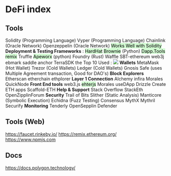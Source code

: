 # DeFi index
## Tools 
Solidity (Programming Language)
Vyper (Programming Language)
Chainlink (Oracle Network)
Openzeppelin (Oracle Network) <mark style="background: #BBFABBA6;">Works Well with Solidity</mark> 
**Deployment & Testing Frameworks** :
	<mark style="background: #BBFABBA6;">HardHat</mark> 
	<mark style="background: #BBFABBA6;">Brownie</mark>  (Python)
	<mark style="background: #BBFABBA6;">Dapp.Tools</mark> 
	<mark style="background: #BBFABBA6;">remix</mark> 
	Truffle 
	<mark style="background: #BBFABBA6;">Apeworx</mark> (python)
	Foundry (Rust)
	Waffle
	SBT-ethereum
	web3j
	ebmark
	saddle
	anchor 
	TerraSDK
	the Top 10 Used : 
	![](https://miro.medium.com/max/913/1*uj3hekgH8FiMI7pGg0gh9w.png)
**Wallets**
	MetaMask (Hot Wallet)
	Trezor (Cold Wallets)
	Ledger (Cold Wallets)
	Gnosis Safe (uses Multiple Agreement transaction, Good for DAO's)
**Block Explorers**
	Etherscan
	etherchain
	ethplorer
**Layer 1 Connection**
	Alchemy
	infira
	Morales
	QuickNode
**Front End tools**
	web3.js
	<mark style="background: #BBFABBA6;">ehterjs</mark> 
	Morales
	useDApp
	Drizzle
	Create ETH apps
	Scaffold-ETH
**Help & Support**
	Stack Overflow
	StackEth
	OpenZipplinForum
**Security**
	Trail of Bits
		Slither  (Static Analysis)
		Manticore (Symbolic Execution)
		Echidna (Fuzz Testing)
	Consensus
		MythX
		Mythril
		Securify
**Monitoring**
	Tenderly
	OpenSepplin Defender

## Tools (Web)
https://faucet.rinkeby.io/
https://remix.ethereum.org/
https://www.npmjs.com

## Docs 
https://docs.polygon.technology/



